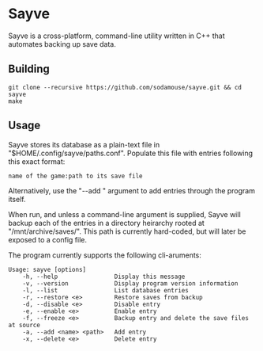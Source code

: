 # Sayve
Sayve is a cross-platform, command-line utility written in C++ that automates backing up save data.

## Building
``` shell
git clone --recursive https://github.com/sodamouse/sayve.git && cd sayve
make
```

## Usage
Sayve stores its database as a plain-text file in "$HOME/.config/sayve/paths.conf". Populate this file with entries following this exact format:
``` shell
name of the game:path to its save file
```

Alternatively, use the "--add <name> <path>" argument to add entries through the program itself.

When run, and unless a command-line argument is supplied, Sayve will backup each of the entries in a directory heirarchy rooted at "/mnt/archive/saves/". This path is currently hard-coded, but will later be exposed to a config file.

The program currently supports the following cli-aruments:
``` shell
Usage: sayve [options]
    -h, --help                Display this message
    -v, --version             Display program version information
    -l, --list                List database entries
    -r, --restore <e>         Restore saves from backup
    -d, --disable <e>         Disable entry
    -e, --enable <e>          Enable entry
    -f, --freeze <e>          Backup entry and delete the save files at source
    -a, --add <name> <path>   Add entry
    -x, --delete <e>          Delete entry
```
